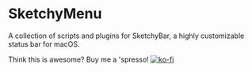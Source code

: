 # SketchyMenu
A collection of scripts and plugins for SketchyBar, a highly customizable status bar for macOS.

Think this is awesome? Buy me a 'spresso!
[![ko-fi](https://ko-fi.com/img/githubbutton_sm.svg)](https://ko-fi.com/O4O11LKWGF)